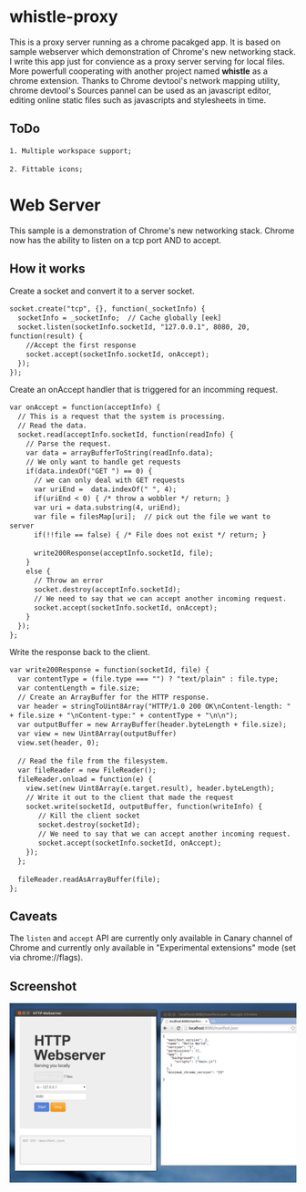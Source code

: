 whistle-proxy
=============

This is a proxy server running as a chrome pacakged app. It is based on sample webserver which demonstration of Chrome's new networking stack. I write this app just for convience as a proxy server serving for local files. More powerfull cooperating with another project named __whistle__ as a chrome extension. Thanks to Chrome devtool's network mapping utility, chrome devtool's Sources pannel can be used as an javascript editor, editing online static files such as javascripts and stylesheets in time.

ToDo
----
	1. Multiple workspace support;
	
    2. Fittable icons;

Web Server
==========

This sample is a demonstration of Chrome's new networking stack.  Chrome now has the ability to 
listen on a tcp port AND to accept.

How it works
------------

Create a socket and convert it to a server socket.

    socket.create("tcp", {}, function(_socketInfo) {
      socketInfo = _socketInfo;  // Cache globally [eek]
      socket.listen(socketInfo.socketId, "127.0.0.1", 8080, 20, function(result) {
        //Accept the first response
        socket.accept(socketInfo.socketId, onAccept);
      });
    });

Create an onAccept handler that is triggered for an incomming request.

    var onAccept = function(acceptInfo) {
      // This is a request that the system is processing. 
      // Read the data.
      socket.read(acceptInfo.socketId, function(readInfo) {
        // Parse the request.
        var data = arrayBufferToString(readInfo.data);
        // We only want to handle get requests
        if(data.indexOf("GET ") == 0) {
          // we can only deal with GET requests
          var uriEnd =  data.indexOf(" ", 4);
          if(uriEnd < 0) { /* throw a wobbler */ return; }
          var uri = data.substring(4, uriEnd);
          var file = filesMap[uri];  // pick out the file we want to server
          if(!!file == false) { /* File does not exist */ return; }
          
          write200Response(acceptInfo.socketId, file);
        }
        else {
          // Throw an error
          socket.destroy(acceptInfo.socketId); 
          // We need to say that we can accept another incoming request.
          socket.accept(socketInfo.socketId, onAccept);
        }
      }); 
    };

Write the response back to the client.

    var write200Response = function(socketId, file) {
      var contentType = (file.type === "") ? "text/plain" : file.type;
      var contentLength = file.size;
      // Create an ArrayBuffer for the HTTP response.
      var header = stringToUint8Array("HTTP/1.0 200 OK\nContent-length: " + file.size + "\nContent-type:" + contentType + "\n\n");
      var outputBuffer = new ArrayBuffer(header.byteLength + file.size);
      var view = new Uint8Array(outputBuffer)
      view.set(header, 0);

      // Read the file from the filesystem.
      var fileReader = new FileReader();
      fileReader.onload = function(e) {
        view.set(new Uint8Array(e.target.result), header.byteLength); 
        // Write it out to the client that made the request
        socket.write(socketId, outputBuffer, function(writeInfo) {
           // Kill the client socket
           socket.destroy(socketId);
           // We need to say that we can accept another incoming request.
           socket.accept(socketInfo.socketId, onAccept);
        });
      };

      fileReader.readAsArrayBuffer(file);
    };

Caveats
-------

The `listen` and `accept` API are currently only available in Canary channel of Chrome and currently only available in 
"Experimental extensions" mode (set via chrome://flags).
     
## Screenshot
![screenshot](/assets/screenshot_1280_800.png)
